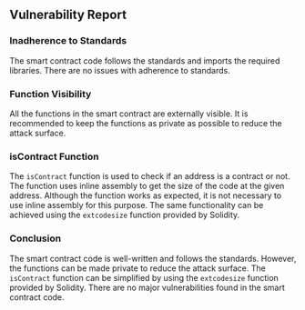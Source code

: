 

## Vulnerability Report

### Inadherence to Standards

The smart contract code follows the standards and imports the required libraries. There are no issues with adherence to standards.

### Function Visibility

All the functions in the smart contract are externally visible. It is recommended to keep the functions as private as possible to reduce the attack surface. 

### isContract Function

The `isContract` function is used to check if an address is a contract or not. The function uses inline assembly to get the size of the code at the given address. Although the function works as expected, it is not necessary to use inline assembly for this purpose. The same functionality can be achieved using the `extcodesize` function provided by Solidity. 

### Conclusion

The smart contract code is well-written and follows the standards. However, the functions can be made private to reduce the attack surface. The `isContract` function can be simplified by using the `extcodesize` function provided by Solidity. There are no major vulnerabilities found in the smart contract code.